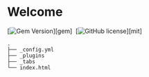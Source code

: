 # Welcome

[![Gem Version](https://img.shields.io/gem/v/jekyll-theme-chirpy)][gem]&nbsp;
[![GitHub license](https://img.shields.io/github/license/cotes2020/chirpy-starter.svg?color=blue)][mit]

```shell
.
├── _config.yml
├── _plugins
├── _tabs
└── index.html
```
